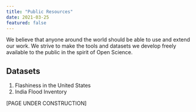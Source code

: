 ```yaml
---
title: "Public Resources"
date: 2021-03-25
featured: false
---
```

                                                                             
We believe that anyone around the world should be able to use and extend our work. We strive to make the tools and datasets we develop freely available to the public in the spirit of Open Science.

## Datasets

1. Flashiness in the United States
2. India Flood Inventory

[PAGE UNDER CONSTRUCTION]
